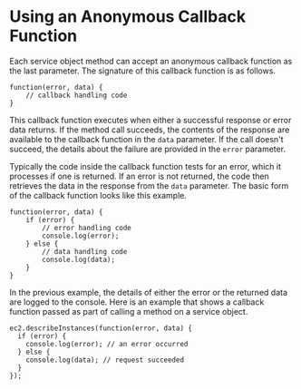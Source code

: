 # Using an Anonymous Callback Function<a name="using-a-callback-function"></a>

Each service object method can accept an anonymous callback function as the last parameter\. The signature of this callback function is as follows\.

```
function(error, data) {
    // callback handling code
}
```

This callback function executes when either a successful response or error data returns\. If the method call succeeds, the contents of the response are available to the callback function in the `data` parameter\. If the call doesn't succeed, the details about the failure are provided in the `error` parameter\.

Typically the code inside the callback function tests for an error, which it processes if one is returned\. If an error is not returned, the code then retrieves the data in the response from the `data` parameter\. The basic form of the callback function looks like this example\.

```
function(error, data) {
    if (error) {
        // error handling code
        console.log(error);
    } else {
        // data handling code
        console.log(data);
    }
}
```

In the previous example, the details of either the error or the returned data are logged to the console\. Here is an example that shows a callback function passed as part of calling a method on a service object\.

```
ec2.describeInstances(function(error, data) {
  if (error) {
    console.log(error); // an error occurred
  } else {
    console.log(data); // request succeeded
  }
});
```